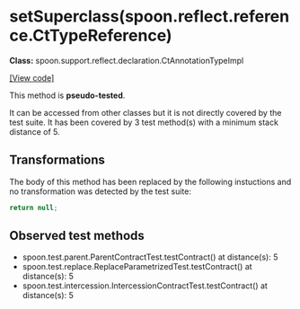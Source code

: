 # setSuperclass(spoon.reflect.reference.CtTypeReference)

**Class:** spoon.support.reflect.declaration.CtAnnotationTypeImpl

[[View code]](https://github.com/INRIA/spoon/blob/fd878bc71b73fc1da82356eaa6578f760c70f0de/src/main/java//spoon/support/reflect/declaration/CtAnnotationTypeImpl.java#L69)

This method is **pseudo-tested**.


It can be accessed from other classes but it is not directly covered by the test suite. 
It has been covered by 3 test method(s) with a minimum stack distance of 5.

## Transformations


The body of this method has been replaced by the following instuctions and no transformation was detected by the test suite:

```Java
return null;
```





## Observed test methods

* spoon.test.parent.ParentContractTest.testContract() at distance(s): 5
* spoon.test.replace.ReplaceParametrizedTest.testContract() at distance(s): 5
* spoon.test.intercession.IntercessionContractTest.testContract() at distance(s): 5

